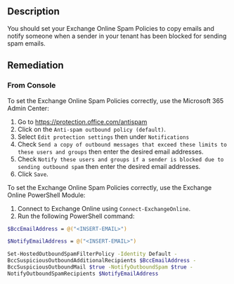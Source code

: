 ## Description

You should set your Exchange Online Spam Policies to copy emails and notify someone when a sender in your tenant has been blocked for sending spam emails.

## Remediation

### From Console

To set the Exchange Online Spam Policies correctly, use the Microsoft 365 Admin Center:

1. Go to https://protection.office.com/antispam
2. Click on the `Anti-spam outbound policy (default)`.
3. Select `Edit protection settings` then under `Notifications`
4. Check `Send a copy of outbound messages that exceed these limits to these users and groups` then enter the desired email addresses.
5. Check `Notify these users and groups if a sender is blocked due to sending outbound spam` then enter the desired email addresses.
6. Click `Save`.

To set the Exchange Online Spam Policies correctly, use the Exchange Online PowerShell Module:

1. Connect to Exchange Online using `Connect-ExchangeOnline`.
2. Run the following PowerShell command:

```bash
$BccEmailAddress = @("<INSERT-EMAIL>") 

$NotifyEmailAddress = @("<INSERT-EMAIL>")

Set-HostedOutboundSpamFilterPolicy -Identity Default - 
BccSuspiciousOutboundAdditionalRecipients $BccEmailAddress - 
BccSuspiciousOutboundMail $true -NotifyOutboundSpam $true - 
NotifyOutboundSpamRecipients $NotifyEmailAddress
```
